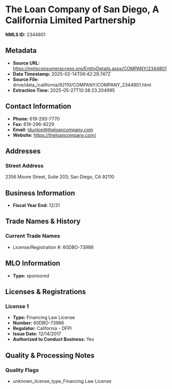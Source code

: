 # The Loan Company of San Diego, A California Limited Partnership

**NMLS ID:** 2344801

## Metadata
- **Source URL:** https://nmlsconsumeraccess.org/EntityDetails.aspx/COMPANY/2344801
- **Data Timestamp:** 2025-02-14T06:42:29.747Z
- **Source File:** drive/data_/california/92110/COMPANY/COMPANY_2344801.html
- **Extraction Time:** 2025-05-27T10:38:23.204995

## Contact Information
- **Phone:** 619-293-7770
- **Fax:** 619-296-8229
- **Email:** ldunlop@theloancompany.com
- **Website:** https://theloancompany.com/

## Addresses
### Street Address
2356 Moore Street, Suite 203; San Diego, CA 92110

## Business Information
- **Fiscal Year End:** 12/31

## Trade Names & History
### Current Trade Names
- License/Registration #: 60DBO-73986

## MLO Information
- **Type:** sponsored

## Licenses & Registrations

### License 1
- **Type:** Financing Law License
- **Number:** 60DBO-73986
- **Regulator:** California - DFPI
- **Issue Date:** 12/14/2017
- **Authorized to Conduct Business:** Yes

## Quality & Processing Notes
### Quality Flags
- unknown_license_type_Financing Law License
